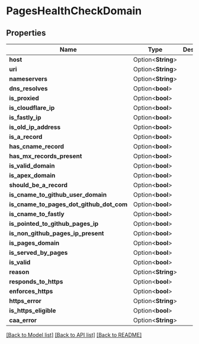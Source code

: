 # PagesHealthCheckDomain

## Properties

Name | Type | Description | Notes
------------ | ------------- | ------------- | -------------
**host** | Option<**String**> |  | [optional]
**uri** | Option<**String**> |  | [optional]
**nameservers** | Option<**String**> |  | [optional]
**dns_resolves** | Option<**bool**> |  | [optional]
**is_proxied** | Option<**bool**> |  | [optional]
**is_cloudflare_ip** | Option<**bool**> |  | [optional]
**is_fastly_ip** | Option<**bool**> |  | [optional]
**is_old_ip_address** | Option<**bool**> |  | [optional]
**is_a_record** | Option<**bool**> |  | [optional]
**has_cname_record** | Option<**bool**> |  | [optional]
**has_mx_records_present** | Option<**bool**> |  | [optional]
**is_valid_domain** | Option<**bool**> |  | [optional]
**is_apex_domain** | Option<**bool**> |  | [optional]
**should_be_a_record** | Option<**bool**> |  | [optional]
**is_cname_to_github_user_domain** | Option<**bool**> |  | [optional]
**is_cname_to_pages_dot_github_dot_com** | Option<**bool**> |  | [optional]
**is_cname_to_fastly** | Option<**bool**> |  | [optional]
**is_pointed_to_github_pages_ip** | Option<**bool**> |  | [optional]
**is_non_github_pages_ip_present** | Option<**bool**> |  | [optional]
**is_pages_domain** | Option<**bool**> |  | [optional]
**is_served_by_pages** | Option<**bool**> |  | [optional]
**is_valid** | Option<**bool**> |  | [optional]
**reason** | Option<**String**> |  | [optional]
**responds_to_https** | Option<**bool**> |  | [optional]
**enforces_https** | Option<**bool**> |  | [optional]
**https_error** | Option<**String**> |  | [optional]
**is_https_eligible** | Option<**bool**> |  | [optional]
**caa_error** | Option<**String**> |  | [optional]

[[Back to Model list]](../README.md#documentation-for-models) [[Back to API list]](../README.md#documentation-for-api-endpoints) [[Back to README]](../README.md)


